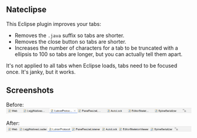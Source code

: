 ## Nateclipse

This Eclipse plugin improves your tabs:

* Removes the `.java` suffix so tabs are shorter.
* Removes the close button so tabs are shorter.
* Increases the number of characters for a tab to be truncated with a ellipsis to 100 so tabs are longer, but you can actually tell them apart.

It's not applied to all tabs when Eclipse loads, tabs need to be focused once. It's janky, but it works.

## Screenshots

Before:
![](https://github.com/EsotericSoftware/Nateclipse/blob/main/screenshots/before.png?raw=true)

After:
![](https://github.com/EsotericSoftware/Nateclipse/blob/main/screenshots/after.png?raw=true)
